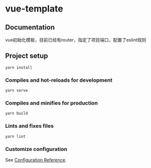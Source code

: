 # vue-template

## Documentation
vue初始化模板，目前已经有router，指定了项目端口，配置了eslint规则

## Project setup
```
yarn install
```

### Compiles and hot-reloads for development
```
yarn serve
```

### Compiles and minifies for production
```
yarn build
```

### Lints and fixes files
```
yarn lint
```

### Customize configuration
See [Configuration Reference](https://cli.vuejs.org/config/).
